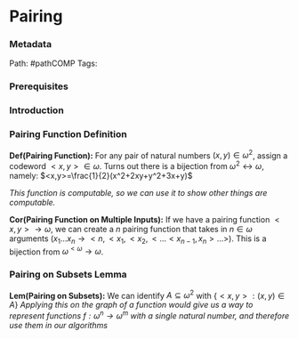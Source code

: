 # Pairing
### Metadata
Path: #pathCOMP
Tags:

### Prerequisites

### Introduction


### Pairing Function Definition 
**Def(Pairing Function):** For any pair of natural numbers $(x,y)\in \omega^2$, assign a codeword $<x,y>\in \omega$. Turns out there is a bijection from $\omega^2 \leftrightarrow \omega$, namely:
$<x,y>=\frac{1}{2}(x^2+2xy+y^2+3x+y)$

*This function is computable, so we can use it to show other things are computable.*

**Cor(Pairing Function on Multiple Inputs):** If we have a pairing function $<x,y>\to \omega$, we can create a $n$ pairing function that takes in $n \in \omega$ arguments $(x_1 \ldots x_n \to <n,<x_1,<x_2,<\ldots <x_{n-1}, x_n>\ldots >)$. This is a bijection from $\omega^{<\omega} \to \omega$.

### Pairing on Subsets Lemma
**Lem(Pairing on Subsets):** We can identify $A \subseteq \omega^2$ with $\{<x,y>:(x,y)\in A\}$
*Applying this on the graph of a function would give us a way to represent functions $f:\omega^n \to \omega^m$ with a  single natural number, and therefore use them in our algorithms*



